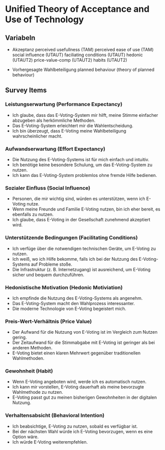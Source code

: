 # Unified Theory of Acceptance and Use of Technology

## Variabeln
- Akzeptanz
perceived usefullness (TAM)
perceived ease of use (TAM)
social influence (UTAUT)
faciliating conditions (UTAUT)
hedonic (UTAUT2)
price-value-comp (UTAUT2)
habits (UTAUT2)

- Vorhergesagte Wahlbeteiligung
planned behaviour (theory of planned behaviour)

## Survey Items

### Leistungserwartung (Performance Expectancy)
- Ich glaube, dass das E-Voting-System mir hilft, meine Stimme einfacher abzugeben als herkömmliche Methoden.
- Das E-Voting-System erleichtert mir die Wahlentscheidung.
- Ich bin überzeugt, dass E-Voting meine Wahlbeteiligung wahrscheinlicher macht.

### Aufwandserwartung (Effort Expectancy)
- Die Nutzung des E-Voting-Systems ist für mich einfach und intuitiv.
- Ich benötige keine besondere Schulung, um das E-Voting-System zu nutzen.
- Ich kann das E-Voting-System problemlos ohne fremde Hilfe bedienen.

### Sozialer Einfluss (Social Influence)
- Personen, die mir wichtig sind, würden es unterstützen, wenn ich E-Voting nutze.
- Wenn meine Freunde und Familie E-Voting nutzen, bin ich eher bereit, es ebenfalls zu nutzen.
- Ich glaube, dass E-Voting in der Gesellschaft zunehmend akzeptiert wird.

### Unterstützende Bedingungen (Facilitating Conditions)
- Ich verfüge über die notwendigen technischen Geräte, um E-Voting zu nutzen.
- Ich weiß, wo ich Hilfe bekomme, falls ich bei der Nutzung des E-Voting-Systems auf Probleme stoße.
- Die Infrastruktur (z. B. Internetzugang) ist ausreichend, um E-Voting sicher und bequem durchzuführen.

### Hedonistische Motivation (Hedonic Motiviation)
- Ich empfinde die Nutzung des E-Voting-Systems als angenehm.
- Das E-Voting-System macht den Wahlprozess interessanter.
- Die moderne Technologie von E-Voting begeistert mich.

### Preis-Wert-Verhältnis (Price Value)
- Der Aufwand für die Nutzung von E-Voting ist im Vergleich zum Nutzen gering.
- Der Zeitaufwand für die Stimmabgabe mit E-Voting ist geringer als bei anderen Methoden.
- E-Voting bietet einen klaren Mehrwert gegenüber traditionellen Wahlmethoden.

### Gewohnheit (Habit)
- Wenn E-Voting angeboten wird, werde ich es automatisch nutzen.
- Ich kann mir vorstellen, E-Voting dauerhaft als meine bevorzugte Wahlmethode zu nutzen.
- E-Voting passt gut zu meinen bisherigen Gewohnheiten in der digitalen Nutzung.

### Verhaltensabsicht (Behavioral Intention)
- Ich beabsichtige, E-Voting zu nutzen, sobald es verfügbar ist.
- Bei der nächsten Wahl würde ich E-Voting bevorzugen, wenn es eine Option wäre.
- Ich würde E-Voting weiterempfehlen.